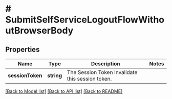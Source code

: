 # # SubmitSelfServiceLogoutFlowWithoutBrowserBody

## Properties

Name | Type | Description | Notes
------------ | ------------- | ------------- | -------------
**sessionToken** | **string** | The Session Token  Invalidate this session token. |

[[Back to Model list]](../../README.md#models) [[Back to API list]](../../README.md#endpoints) [[Back to README]](../../README.md)
